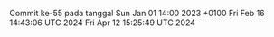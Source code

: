 Commit ke-55 pada tanggal Sun Jan 01 14:00 2023 +0100
Fri Feb 16 14:43:06 UTC 2024
Fri Apr 12 15:25:49 UTC 2024
